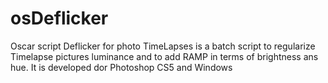 # osDeflicker
Oscar script Deflicker for photo TimeLapses is a batch script to regularize Timelapse pictures luminance and to add RAMP in terms of brightness ans hue. It is developed dor Photoshop CS5 and Windows
